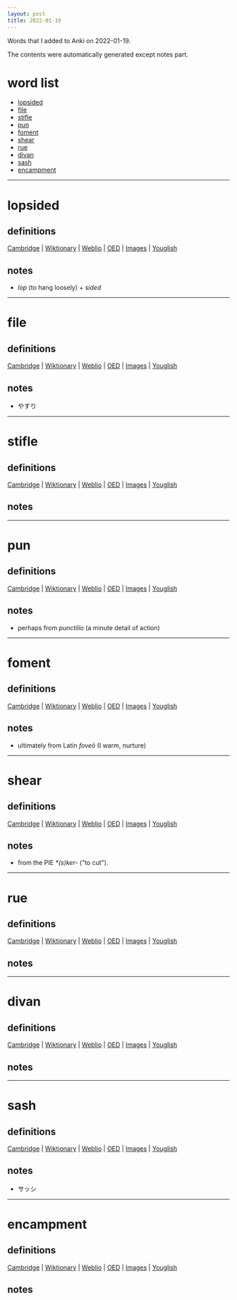 ```yaml
---
layout: post
title: 2022-01-19
---
```


Words that I added to Anki on 2022-01-19.

The contents were automatically generated except notes part.
# word list
- [lopsided](#lopsided)
- [file](#file)
- [stifle](#stifle)
- [pun](#pun)
- [foment](#foment)
- [shear](#shear)
- [rue](#rue)
- [divan](#divan)
- [sash](#sash)
- [encampment](#encampment)

---

# lopsided
## definitions
[Cambridge](https://dictionary.cambridge.org/us/dictionary/english/lopsided)
|
[Wiktionary](https://en.wiktionary.org/wiki/lopsided#English)
|
[Weblio](https://ejje.weblio.jp/content_find?query=lopsided&searchType=exact)
|
[OED](https://www.oed.com/search?q=lopsided)
|
[Images](https://www.google.com/search?tbm=isch&q=lopsided)
|
[Youglish](https://youglish.com/pronounce/lopsided/english/us)

## notes
- *lop* (to hang loosely) + *sided*

---

# file
## definitions
[Cambridge](https://dictionary.cambridge.org/us/dictionary/english/file)
|
[Wiktionary](https://en.wiktionary.org/wiki/file#English)
|
[Weblio](https://ejje.weblio.jp/content_find?query=file&searchType=exact)
|
[OED](https://www.oed.com/search?q=file)
|
[Images](https://www.google.com/search?tbm=isch&q=file)
|
[Youglish](https://youglish.com/pronounce/file/english/us)

## notes
- やすり

---

# stifle
## definitions
[Cambridge](https://dictionary.cambridge.org/us/dictionary/english/stifle)
|
[Wiktionary](https://en.wiktionary.org/wiki/stifle#English)
|
[Weblio](https://ejje.weblio.jp/content_find?query=stifle&searchType=exact)
|
[OED](https://www.oed.com/search?q=stifle)
|
[Images](https://www.google.com/search?tbm=isch&q=stifle)
|
[Youglish](https://youglish.com/pronounce/stifle/english/us)

## notes

---

# pun
## definitions
[Cambridge](https://dictionary.cambridge.org/us/dictionary/english/pun)
|
[Wiktionary](https://en.wiktionary.org/wiki/pun#English)
|
[Weblio](https://ejje.weblio.jp/content_find?query=pun&searchType=exact)
|
[OED](https://www.oed.com/search?q=pun)
|
[Images](https://www.google.com/search?tbm=isch&q=pun)
|
[Youglish](https://youglish.com/pronounce/pun/english/us)

## notes
- perhaps from *punctilio* (a minute detail of action)

---

# foment
## definitions
[Cambridge](https://dictionary.cambridge.org/us/dictionary/english/foment)
|
[Wiktionary](https://en.wiktionary.org/wiki/foment#English)
|
[Weblio](https://ejje.weblio.jp/content_find?query=foment&searchType=exact)
|
[OED](https://www.oed.com/search?q=foment)
|
[Images](https://www.google.com/search?tbm=isch&q=foment)
|
[Youglish](https://youglish.com/pronounce/foment/english/us)

## notes
- ultimately from Latin *foveō* (I warm, nurture)

---

# shear
## definitions
[Cambridge](https://dictionary.cambridge.org/us/dictionary/english/shear)
|
[Wiktionary](https://en.wiktionary.org/wiki/shear#English)
|
[Weblio](https://ejje.weblio.jp/content_find?query=shear&searchType=exact)
|
[OED](https://www.oed.com/search?q=shear)
|
[Images](https://www.google.com/search?tbm=isch&q=shear)
|
[Youglish](https://youglish.com/pronounce/shear/english/us)

## notes
- from the PIE *\*(s)ker-* ("to cut").

---

# rue
## definitions
[Cambridge](https://dictionary.cambridge.org/us/dictionary/english/rue)
|
[Wiktionary](https://en.wiktionary.org/wiki/rue#English)
|
[Weblio](https://ejje.weblio.jp/content_find?query=rue&searchType=exact)
|
[OED](https://www.oed.com/search?q=rue)
|
[Images](https://www.google.com/search?tbm=isch&q=rue)
|
[Youglish](https://youglish.com/pronounce/rue/english/us)

## notes

---

# divan
## definitions
[Cambridge](https://dictionary.cambridge.org/us/dictionary/english/divan)
|
[Wiktionary](https://en.wiktionary.org/wiki/divan#English)
|
[Weblio](https://ejje.weblio.jp/content_find?query=divan&searchType=exact)
|
[OED](https://www.oed.com/search?q=divan)
|
[Images](https://www.google.com/search?tbm=isch&q=divan)
|
[Youglish](https://youglish.com/pronounce/divan/english/us)

## notes

---

# sash
## definitions
[Cambridge](https://dictionary.cambridge.org/us/dictionary/english/sash)
|
[Wiktionary](https://en.wiktionary.org/wiki/sash#English)
|
[Weblio](https://ejje.weblio.jp/content_find?query=sash&searchType=exact)
|
[OED](https://www.oed.com/search?q=sash)
|
[Images](https://www.google.com/search?tbm=isch&q=sash)
|
[Youglish](https://youglish.com/pronounce/sash/english/us)

## notes
- サッシ

---

# encampment
## definitions
[Cambridge](https://dictionary.cambridge.org/us/dictionary/english/encampment)
|
[Wiktionary](https://en.wiktionary.org/wiki/encampment#English)
|
[Weblio](https://ejje.weblio.jp/content_find?query=encampment&searchType=exact)
|
[OED](https://www.oed.com/search?q=encampment)
|
[Images](https://www.google.com/search?tbm=isch&q=encampment)
|
[Youglish](https://youglish.com/pronounce/encampment/english/us)

## notes

